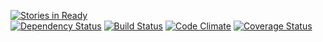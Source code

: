 [![Stories in Ready](https://badge.waffle.io/tkawachi/hipworktime.png?label=ready)](https://waffle.io/tkawachi/hipworktime)  
[![Dependency Status](https://gemnasium.com/tkawachi/hipworktime.png)](https://gemnasium.com/tkawachi/hipworktime)
[![Build Status](https://travis-ci.org/tkawachi/hipworktime.png?branch=master)](https://travis-ci.org/tkawachi/hipworktime)
[![Code Climate](https://codeclimate.com/github/tkawachi/hipworktime.png)](https://codeclimate.com/github/tkawachi/hipworktime)
[![Coverage Status](https://coveralls.io/repos/tkawachi/hipworktime/badge.png)](https://coveralls.io/r/tkawachi/hipworktime)
